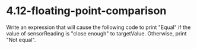# 4.12-floating-point-comparison
Write an expression that will cause the following code to print "Equal" if the value of sensorReading is "close enough" to targetValue. Otherwise, print "Not equal". 
